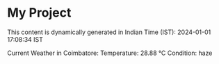 # My Project

This content is dynamically generated in Indian Time (IST): 2024-01-01 17:08:34 IST


Current Weather in Coimbatore:
Temperature: 28.88 °C
Condition: haze
